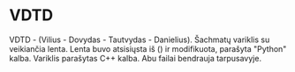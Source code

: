 # VDTD
VDTD - (Vilius - Dovydas - Tautvydas - Danielius). Šachmatų variklis su veikiančia lenta. Lenta buvo atsisiųsta iš () ir modifikuota, parašyta "Python" kalba. Variklis parašytas C++ kalba. Abu failai bendrauja tarpusavyje.
